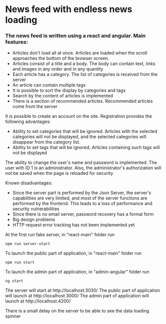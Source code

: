 # News feed with endless news loading

### The news feed is written using a **react** and **angular**. Main features:

- Articles don't load all at once. Articles are loaded when the scroll approaches the bottom of the browser screen.
- Articles consist of a title and a body. The body can contain text, links and images in any order and in any quantity
- Each article has a category. The list of categories is received from the server
- An article can contain multiple tags
- It is possible to sort the display by categories and tags
- Search by the content of articles is implemented
- There is a section of recommended articles. Recommended articles come from the server

It is possible to create an account on the site. Registration provides the following advantages:

- Ability to set categories that will be ignored. Articles with the selected categories will not be displayed, and the
  selected categories will disappear from the category list.
- Ability to set tags that will be ignored. Articles containing such tags will not be displayed

The ability to change the user's name and password is implemented. The user with ID 1 is an administrator. Also,
the administrator's authorization will not be saved when the page is reloaded for security

Known disadvantages:

- Since the server part is performed by the Json Server, the server's capabilities are very limited, and most of the
  server functions are performed by the frontend. This leads to a loss of performance and security vulnerabilities
- Since there is no email server, password recovery has a formal form
- Big design problems
- HTTP request error tracking has not been implemented yet

At the first run fake server, in "react-main" folder run

```
npm run server-start
```

To launch the public part of application, in "react-main" folder run

```
npm run start
```

To launch the admin part of application, in "admin-angular" folder run

```
ng start
```


The server will start at http://localhost:3030/
The public part of application will launch at http://localhost:3000/
The admin part of application will launch at http://localhost:4200/

There is a small delay on the server to be able to see the data loading spinner
